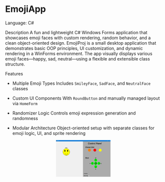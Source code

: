 # EmojiApp

Language: C#

Description
A fun and lightweight C# Windows Forms application that showcases emoji faces with custom rendering, random behavior, and a clean object-oriented design.
EmojiProj is a small desktop application that demonstrates basic OOP principles, UI customization, and dynamic rendering in a WinForms environment. The app visually displays various emoji faces—happy, sad, neutral—using a flexible and extensible class structure.

Features

- Multiple Emoji Types
  Includes `SmileyFace`, `SadFace`, and `NeutralFace` classes

- Custom UI Components
  With `RoundButton` and manually managed layout via `HomeForm`

- Randomizer Logic
  Controls emoji expression generation and randomness

- Modular Architecture 
  Object-oriented setup with separate classes for emoji logic, UI, and sprite rendering

<p align="center">
  <img src="https://github.com/GestaltFactory/EmojiApp/blob/main/01.PNG" width="35%">
</p>

